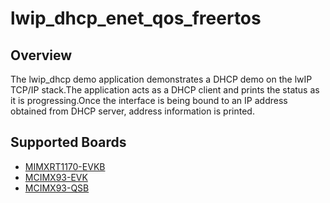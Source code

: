 # lwip_dhcp_enet_qos_freertos

## Overview

The lwip_dhcp demo application demonstrates a DHCP demo on the lwIP TCP/IP
stack.The application acts as a DHCP client and prints the status as it is
progressing.Once the interface is being bound to an IP address obtained from
DHCP server, address information is printed.

## Supported Boards
- [MIMXRT1170-EVKB](../../../_boards/evkbmimxrt1170/lwip_examples/lwip_dhcp_enet_qos/freertos/example_board_readme.md)
- [MCIMX93-EVK](../../../_boards/mcimx93evk/lwip_examples/lwip_dhcp_enet_qos/freertos/example_board_readme.md)
- [MCIMX93-QSB](../../../_boards/mcimx93qsb/lwip_examples/lwip_dhcp_enet_qos/freertos/example_board_readme.md)
